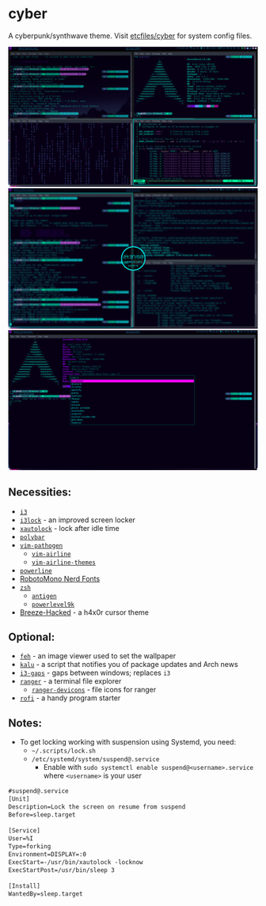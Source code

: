 # cyber
A cyberpunk/synthwave theme. Visit
[etcfiles/cyber](https://github.com/synackd/etcfiles/tree/cyber) for system config files.

![Cyber Theme](/screenshots/cyber.png?raw=true "cyber")
![Cyber Theme Lock](/screenshots/cyber-lock.png?raw=true "cyber")
![Cyber Theme Run](/screenshots/cyber-run.png?raw=true "cyber")

## Necessities:
* [`i3`](https://github.com/i3/i3)
* [`i3lock`](https://github.com/i3/i3lock) - an improved screen locker
* [`xautolock`](https://github.com/l0b0/xautolock) - lock after idle time
* [`polybar`](https://github.com/jaagr/polybar)
* [`vim-pathogen`](https://github.com/tpope/vim-pathogen)
    * [`vim-airline`](https://github.com/vim-airline/vim-airline)
    * [`vim-airline-themes`](https://github.com/vim-airline/vim-airline-themes)
* [`powerline`](https://github.com/powerline/fonts)
* [RobotoMono Nerd Fonts](https://github.com/ryanoasis/nerd-fonts)
* [`zsh`](http://www.zsh.org/)
    * [`antigen`](https://github.com/zsh-users/antigen)
    * [`powerlevel9k`](https://github.com/bhilburn/powerlevel9k)
* [Breeze-Hacked](https://kver.wordpress.com/2015/01/09/curses-i-mean-cursors/) - a h4x0r cursor theme

## Optional:
* [`feh`](https://feh.finalrewind.org/) - an image viewer used to set the wallpaper
* [`kalu`](https://jjacky.com/kalu/) - a script that notifies you of package updates and Arch news
* [`i3-gaps`](https://github.com/Airblader/i3) - gaps between windows; replaces `i3`
* [`ranger`](https://github.com/ranger/ranger) - a terminal file explorer
    * [`ranger-devicons`](https://github.com/alexanderjeurissen/ranger_devicons) - file icons for ranger
* [`rofi`](https://github.com/DaveDavenport/rofi) - a handy program starter

## Notes:
* To get locking working with suspension using Systemd, you need:
    * ``~/.scripts/lock.sh``
    * ``/etc/systemd/system/suspend@.service``
        * Enable with `sudo systemctl enable suspend@<username>.service` where `<username>` is your user
```systemd
#suspend@.service
[Unit]
Description=Lock the screen on resume from suspend
Before=sleep.target

[Service]
User=%I
Type=forking
Environment=DISPLAY=:0
ExecStart=-/usr/bin/xautolock -locknow
ExecStartPost=/usr/bin/sleep 3

[Install]
WantedBy=sleep.target
```
